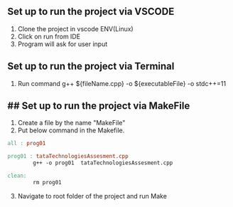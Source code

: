 ## Set up to run the project via VSCODE
1. Clone the project in vscode ENV(Linux)
2. Click on run from IDE
3. Program will ask for user input

## Set up to run the project via Terminal
1. Run command g++ ${fileName.cpp} -o ${executableFile} -o stdc++=11


## ## Set up to run the project via MakeFile
1. Create a file by the name "MakeFile"
2. Put below command in the Makefile.

```MakeFile
all : prog01

prog01 : tataTechnologiesAssesment.cpp
        g++ -o prog01  tataTechnologiesAssesment.cpp

clean:
        rm prog01
```
3. Navigate to root folder of the project and run Make
 

